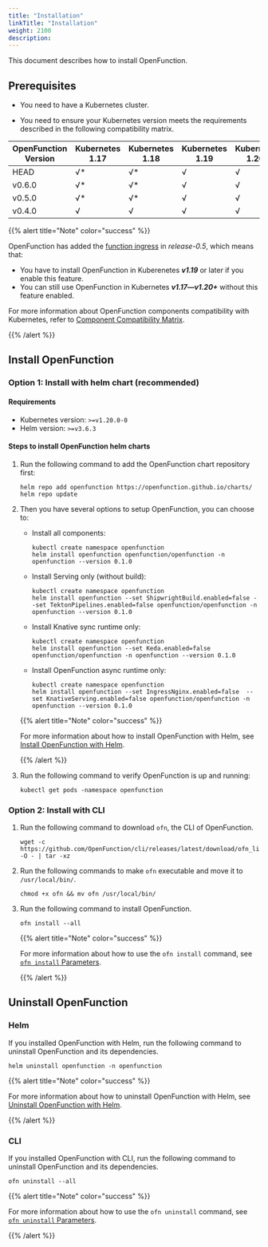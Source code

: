 ```yaml
---
title: "Installation"
linkTitle: "Installation"
weight: 2100
description:
---
```


This document describes how to install OpenFunction.

## Prerequisites

- You need to have a Kubernetes cluster.

- You need to ensure your Kubernetes version meets the requirements described in the following compatibility matrix. 

| OpenFunction Version | Kubernetes 1.17 | Kubernetes 1.18 | Kubernetes 1.19 | Kubernetes 1.20+ |
| -------------------- | --------------- | --------------- | --------------- | ---------------- |
| HEAD                 | √*              | √*              | √               | √                |
| v0.6.0               | √*              | √*              | √               | √                |
| v0.5.0               | √*              | √*              | √               | √                |
| v0.4.0               | √               | √               | √               | √                |

{{% alert title="Note" color="success" %}}

OpenFunction has added the [function ingress](../../concepts/domain) in *release-0.5*, which means that:

- You have to install OpenFunction in Kuberenetes ***v1.19*** or later if you enable this feature.
- You can still use OpenFunction in Kubernetes ***v1.17—v1.20+*** without this feature enabled.

For more information about OpenFunction components compatibility with Kubernetes, refer to [Component Compatibility Matrix](../../best-practices/customize-components#component-compatibility-matrix).

{{% /alert %}}

## Install OpenFunction

### Option 1: Install with helm chart (recommended)

#### Requirements
- Kubernetes version: `>=v1.20.0-0`
- Helm version: `>=v3.6.3`

#### Steps to install OpenFunction helm charts

1. Run the following command to add the OpenFunction chart repository first:
   ```shell
   helm repo add openfunction https://openfunction.github.io/charts/
   helm repo update
   ```

2. Then you have several options to setup OpenFunction, you can choose to:

   - Install all components:
      ```shell
      kubectl create namespace openfunction
      helm install openfunction openfunction/openfunction -n openfunction --version 0.1.0
      ```
   
   - Install Serving only (without build):
      ```shell
      kubectl create namespace openfunction
      helm install openfunction --set ShipwrightBuild.enabled=false --set TektonPipelines.enabled=false openfunction/openfunction -n openfunction --version 0.1.0
      ```
   
   - Install Knative sync runtime only:
      ```shell
      kubectl create namespace openfunction
      helm install openfunction --set Keda.enabled=false openfunction/openfunction -n openfunction --version 0.1.0
      ```
   
   - Install OpenFunction async runtime only:
      ```shell
      kubectl create namespace openfunction
      helm install openfunction --set IngressNginx.enabled=false  --set KnativeServing.enabled=false openfunction/openfunction -n openfunction --version 0.1.0
      ```

   {{% alert title="Note" color="success" %}}

   For more information about how to install OpenFunction with Helm, see [Install OpenFunction with Helm](https://github.com/OpenFunction/charts/tree/release-0.6#install-the-chart).

   {{% /alert %}}

3. Run the following command to verify OpenFunction is up and running:
   ```shell
   kubectl get pods -namespace openfunction
   ```

### Option 2: Install with CLI

1. Run the following command to download `ofn`, the CLI of OpenFunction.

   ```shell
   wget -c  https://github.com/OpenFunction/cli/releases/latest/download/ofn_linux_amd64.tar.gz -O - | tar -xz
   ```

2. Run the following commands to make `ofn` executable and move it to `/usr/local/bin/`.

   ```shell
   chmod +x ofn && mv ofn /usr/local/bin/
   ```

3. Run the following command to install OpenFunction.

   ```shell
   ofn install --all
   ```

   {{% alert title="Note" color="success" %}}

   For more information about how to use the `ofn install` command, see [`ofn install` Parameters](../../reference/cli#ofn-install-parameters).

   {{% /alert %}}

## Uninstall OpenFunction
### Helm
If you installed OpenFunction with Helm, run the following command to uninstall OpenFunction and its dependencies.
```shell
helm uninstall openfunction -n openfunction
```
{{% alert title="Note" color="success" %}}

For more information about how to uninstall OpenFunction with Helm, see [Uninstall OpenFunction with Helm](https://github.com/OpenFunction/charts/tree/release-0.6#uninstall-the-chart).

{{% /alert %}}

### CLI
If you installed OpenFunction with CLI, run the following command to uninstall OpenFunction and its dependencies.
```shell
ofn uninstall --all
```

{{% alert title="Note" color="success" %}}

For more information about how to use the `ofn uninstall` command, see [`ofn uninstall` Parameters](../../reference/cli#ofn-uninstall-parameters).

{{% /alert %}}

